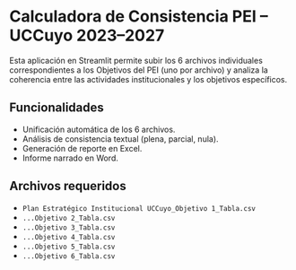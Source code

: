 
# Calculadora de Consistencia PEI – UCCuyo 2023–2027

Esta aplicación en Streamlit permite subir los 6 archivos individuales correspondientes a los Objetivos del PEI (uno por archivo) y analiza la coherencia entre las actividades institucionales y los objetivos específicos.

## Funcionalidades

- Unificación automática de los 6 archivos.
- Análisis de consistencia textual (plena, parcial, nula).
- Generación de reporte en Excel.
- Informe narrado en Word.

## Archivos requeridos

- `Plan Estratégico Institucional UCCuyo_Objetivo 1_Tabla.csv`
- `...Objetivo 2_Tabla.csv`
- `...Objetivo 3_Tabla.csv`
- `...Objetivo 4_Tabla.csv`
- `...Objetivo 5_Tabla.csv`
- `...Objetivo 6_Tabla.csv`

